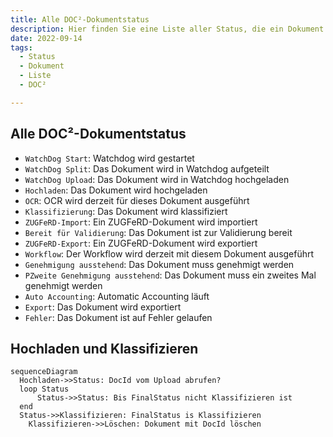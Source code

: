 ```yaml
---
title: Alle DOC²-Dokumentstatus
description: Hier finden Sie eine Liste aller Status, die ein Dokument in DOC² haben kann.
date: 2022-09-14
tags:
  - Status
  - Dokument
  - Liste
  - DOC²

---
```


##  Alle DOC²-Dokumentstatus

- `WatchDog Start`: Watchdog wird gestartet
- `WatchDog Split`: Das Dokument wird in Watchdog aufgeteilt
- `WatchDog Upload`: Das Dokument wird in Watchdog hochgeladen
- `Hochladen`: Das Dokument wird hochgeladen
- `OCR`: OCR wird derzeit für dieses Dokument ausgeführt
- `Klassifizierung`: Das Dokument wird klassifiziert
- `ZUGFeRD-Import`: Ein ZUGFeRD-Dokument wird importiert
- `Bereit für Validierung`: Das Dokument ist zur Validierung bereit
- `ZUGFeRD-Export`: Ein ZUGFeRD-Dokument wird exportiert
- `Workflow`: Der Workflow wird derzeit mit diesem Dokument ausgeführt
- `Genehmigung ausstehend`: Das Dokument muss genehmigt werden
- `PZweite Genehmigung ausstehend`: Das Dokument muss ein zweites Mal genehmigt werden
- `Auto Accounting`: Automatic Accounting läuft
- `Export`: Das Dokument wird exportiert
- `Fehler`: Das Dokument ist auf Fehler gelaufen

##  Hochladen und Klassifizieren

``` mermaid
sequenceDiagram
  Hochladen->>Status: DocId vom Upload abrufen?
  loop Status
      Status->>Status: Bis FinalStatus nicht Klassifizieren ist
  end
  Status->>Klassifizieren: FinalStatus is Klassifizieren
	Klassifizieren->>Löschen: Dokument mit DocId löschen

```

